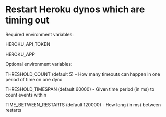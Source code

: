 Restart Heroku dynos which are timing out
=======

Required environment variables:

HEROKU_API_TOKEN

HEROKU_APP

Optional environment variables:

THRESHOLD_COUNT (default 5) - How many timeouts can happen in one period of time on one dyno

THRESHOLD_TIMESPAN (default 60000) - Given time period (in ms) to count events within

TIME_BETWEEN_RESTARTS (default 120000) - How long (in ms) between restarts
